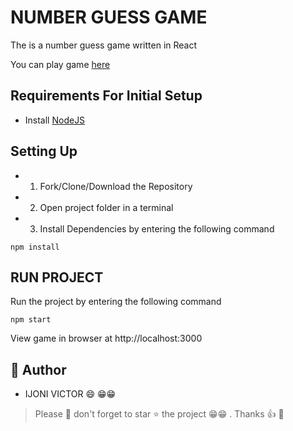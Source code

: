# NUMBER GUESS GAME

The is a number guess game written in React

You can play game [here](https://h8x6ez.csb.app/)

## Requirements For Initial Setup
- Install [NodeJS](https://nodejs.org/en/)

## Setting Up
- 1. Fork/Clone/Download the Repository 
- 2. Open project folder in a terminal
- 3. Install Dependencies by entering the following command
```
npm install
```

## RUN PROJECT

Run the project by entering the following command
```
npm start
```

View game in browser at http://localhost:3000

## :brain: Author

- IJONI VICTOR :smile: 😁😁

> Please :pray: don't forget to star :star: the project 😁😁 . Thanks :thumbsup: :muscle: